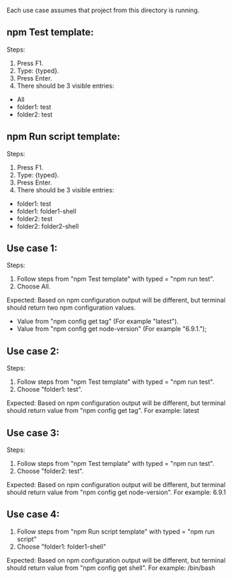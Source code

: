 Each use case assumes that project from this directory is running.

npm Test template:
------------------
Steps:
1. Press F1.
2. Type: {typed}.
3. Press Enter.
4. There should be 3 visible entries:
  - All
  - folder1: test
  - folder2: test


npm Run script template:
------------------
Steps:
1. Press F1.
2. Type: {typed}.
3. Press Enter.
4. There should be 3 visible entries:
  - folder1: test
  - folder1: folder1-shell
  - folder2: test
  - folder2: folder2-shell


Use case 1:
----------
Steps:
1. Follow steps from "npm Test template" with typed = "npm run test".
2. Choose All.

Expected:
Based on npm configuration output will be different, but terminal should return two npm configuration values.
- Value from "npm config get tag" (For example "latest").
- Value from "npm config get node-version" (For example "6.9.1.");


Use case 2:
----------
Steps:
1. Follow steps from "npm Test template" with typed = "npm run test".
2. Choose "folder1: test".

Expected:
Based on npm configuration output will be different, but terminal should return value from "npm config get tag".
For example: latest

Use case 3:
----------
Steps:
1. Follow steps from "npm Test template" with typed = "npm run test".
2. Choose "folder2: test".

Expected:
Based on npm configuration output will be different, but terminal should return value from "npm config get node-version".
For example: 6.9.1

Use case 4:
-----------
1. Follow steps from "npm Run script template" with typed = "npm run script"
2. Choose "folder1: folder1-shell"

Expected:
Based on npm configuration output will be different, but terminal should return value from "npm config get shell".
For example: /bin/bash
